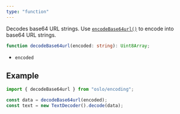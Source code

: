 ```yaml
---
type: "function"
---
```


Decodes base64 URL strings. Use [`encodeBase64url()`](ref:crypto) to encode into base64 URL strings.

```ts
function decodeBase64url(encoded: string): Uint8Array;
```

- `encoded`

## Example

```ts
import { decodeBase64url } from "oslo/encoding";

const data = decodeBase64url(encoded);
const text = new TextDecoder().decode(data);
```
